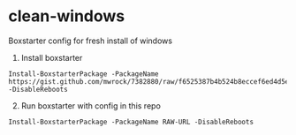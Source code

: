# clean-windows
Boxstarter config for fresh install of windows

1. Install boxstarter
```
Install-BoxstarterPackage -PackageName https://gist.github.com/mwrock/7382880/raw/f6525387b4b524b8eccef6ed4d5ec219c82c0ac7/gistfile1.txt -DisableReboots
```

2. Run boxstarter with config in this repo
```
Install-BoxstarterPackage -PackageName RAW-URL -DisableReboots
```
